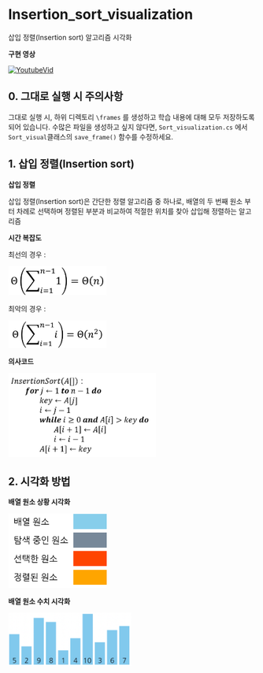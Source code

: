 # Insertion_sort_visualization
삽입 정렬(Insertion sort) 알고리즘 시각화

**구현 영상**

[![YoutubeVid](http://img.youtube.com/vi/AG_Y-wSu6sM/0.jpg)](http://www.youtube.com/watch?v=AG_Y-wSu6sM)

## 0. 그대로 실행 시 주의사항
그대로 실행 시, 하위 디렉토리 ```\frames``` 를 생성하고 학습 내용에 대해 모두 저장하도록 되어 있습니다.
수많은 파일을 생성하고 싶지 않다면, ```Sort_visualization.cs``` 에서 ```Sort_visual```클래스의  ```save_frame()``` 함수를 수정하세요.

## 1. 삽입 정렬(Insertion sort)
**삽입 정렬**

 삽입 정렬(Insertion sort)은 간단한 정렬 알고리즘 중 하나로, 배열의 두 번째 원소 부터 차례로 선택하며 정렬된 부분과 비교하여 적절한 위치를 찾아 삽입해 정렬하는 알고리즘

**시간 복잡도**

최선의 경우 : 

<img src="./images/time_complex_1.png" alt="" width="200"/>

최악의 경우 : 

<img src="./images/time_complex_2.png" alt="" width="200"/>

**의사코드**

<img src="./images/pseudocode.png" alt="" width="300"/>

## 2. 시각화 방법
**배열 원소 상황 시각화**

<img src="./images/symbol.png" alt="" width="200"/>

**배열 원소 수치 시각화**

<img src="./images/visual.png" alt="" width="250"/>
